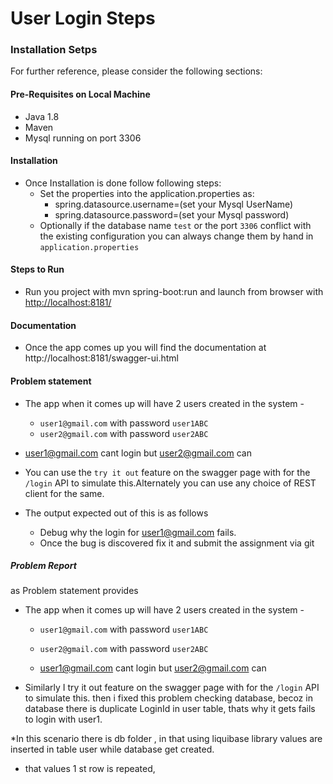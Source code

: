 # User Login Steps

### Installation Setps
For further reference, please consider the following sections:

#### Pre-Requisites on Local Machine
* Java 1.8
* Maven
* Mysql running on port 3306


#### Installation

* Once Installation is done follow following steps:
    * Set the properties into the application.properties as:
        * spring.datasource.username=(set your Mysql UserName)
        * spring.datasource.password=(set your Mysql password)
    * Optionally if the database name `test` or the port `3306` conflict with the existing configuration you can always change them by hand in `application.properties`

#### Steps to Run
* Run you project with mvn spring-boot:run and launch from browser with [http://localhost:8181/](http://localhost:8181/)

#### Documentation
* Once the app comes up you will find the documentation at http://localhost:8181/swagger-ui.html

#### Problem statement

* The app when it comes up will have 2 users created in the system -
  * `user1@gmail.com` with password `user1ABC`
  * `user2@gmail.com` with password `user2ABC`

* user1@gmail.com cant login but user2@gmail.com can

* You can use the `try it out` feature on the swagger page with for the `/login` API to simulate this.Alternately you can use any choice of REST client for the same.

* The output expected out of this is as follows
  * Debug why the login for user1@gmail.com fails.
  * Once the bug is discovered fix it and submit the assignment via git
  
##### Problem Report

as Problem statement provides 
* The app when it comes up will have 2 users created in the system -
  * `user1@gmail.com` with password `user1ABC`
  * `user2@gmail.com` with password `user2ABC`
  
  * user1@gmail.com cant login but user2@gmail.com can
* Similarly I try it out feature on the swagger page with for the `/login` API to simulate this.
 then i fixed this problem checking database, becoz in database there is duplicate LoginId in user table, thats why it gets fails to login with user1. 
 
 *In this scenario there is db folder , in that using liquibase library values are inserted in table user while database get created.
 * that values 1 st row is repeated,
